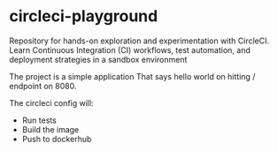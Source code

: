 # circleci-playground
Repository for hands-on exploration and experimentation with CircleCI. Learn Continuous Integration (CI) workflows, test automation, and deployment strategies in a sandbox environment

The project is a simple application That says hello world on hitting / endpoint on 8080.

The circleci config will:
- Run tests
- Build the image
- Push to dockerhub     